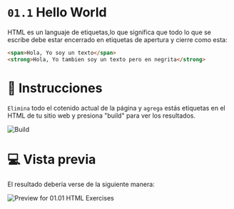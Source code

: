 # `01.1` Hello World

HTML es un languaje de etiquetas,lo que significa que todo lo que se escribe debe estar encerrado en etiquetas de apertura y cierre como esta:

```html
<span>Hola, Yo soy un texto</span>
<strong>Hola, Yo tambien soy un texto pero en negrita</strong>
```

# 📝 Instrucciones

`Elimina` todo el cotenido actual de la página y `agrega` estás etiquetas en el HTML de tu sitio web y presiona "build" para ver los resultados.

![Build](https://github.com/4GeeksAcademy/html-tutorial-exercises-course/blob/master/.learn/assets/build.png?raw=true)

# 💻 Vista previa

El resultado debería verse de la siguiente manera:

![Preview for 01.01 HTML Exercises](https://github.com/4GeeksAcademy/html-tutorial-exercises-course/blob/master/.learn/assets/Screen%20Shot%202020-02-25%20at%207.55.53%20PM.png?raw=true)

